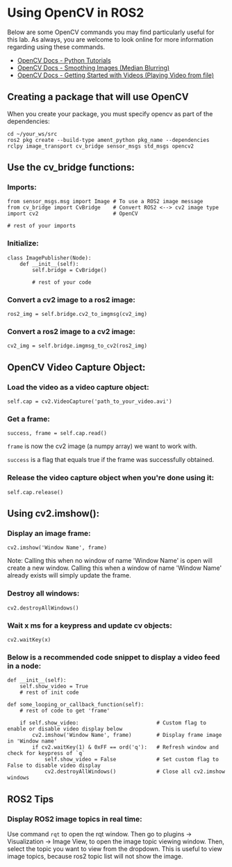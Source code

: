 # Using OpenCV in ROS2
Below are some OpenCV commands you may find particularly useful for this lab. As always, you are welcome to look online for more information regarding using these commands. 

* [OpenCV Docs - Python Tutorials](https://docs.opencv.org/4.x/d6/d00/tutorial_py_root.html)
* [OpenCV Docs - Smoothing Images (Median Blurring)](https://docs.opencv.org/4.x/d4/d13/tutorial_py_filtering.html)
* [OpenCV Docs - Getting Started with Videos (Playing Video from file)](https://docs.opencv.org/4.x/dd/d43/tutorial_py_video_display.html)

## Creating a package that will use OpenCV
When you create your package, you must specify opencv as part of the dependencies:

```
cd ~/your_ws/src
ros2 pkg create --build-type ament_python pkg_name --dependencies rclpy image_transport cv_bridge sensor_msgs std_msgs opencv2
```

## Use the cv_bridge functions:

### Imports:
```
from sensor_msgs.msg import Image # To use a ROS2 image message
from cv_bridge import CvBridge    # Convert ROS2 <--> cv2 image type
import cv2                        # OpenCV

# rest of your imports
```

### Initialize:
```
class ImagePublisher(Node):
    def __init__(self):
        self.bridge = CvBridge()

        # rest of your code
```

### Convert a cv2 image to a ros2 image:
```ros2_img = self.bridge.cv2_to_imgmsg(cv2_img)```

### Convert a ros2 image to a cv2 image:
```cv2_img = self.bridge.imgmsg_to_cv2(ros2_img)```

## OpenCV Video Capture Object:

### Load the video as a video capture object:
```self.cap = cv2.VideoCapture('path_to_your_video.avi')```

### Get a frame:
```success, frame = self.cap.read()```

`frame` is now the cv2 image (a numpy array) we want to work with. 

`success` is a flag that equals true if the frame was successfully obtained. 

### Release the video capture object when you're done using it:
```self.cap.release()```

## Using cv2.imshow():
### Display an image frame:
```cv2.imshow('Window Name', frame)```

Note: Calling this when no window of name 'Window Name' is open will create a new window. Calling this when a window of name 'Window Name' already exists will simply update the frame.

### Destroy all windows:
```cv2.destroyAllWindows()```


### Wait x ms for a keypress and update cv objects:
```cv2.waitKey(x)``` 

### Below is a recommended code snippet to display a video feed in a node:
```
def __init__(self):
    self.show_video = True
    # rest of init code

def some_looping_or_callback_function(self):
    # rest of code to get 'frame'

    if self.show_video:                         # Custom flag to enable or disable video display below
        cv2.imshow('Window Name', frame)        # Display frame image in 'Window name'
        if cv2.waitKey(1) & 0xFF == ord('q'):   # Refresh window and check for keypress of `q` 
            self.show_video = False             # Set custom flag to False to disable video display 
            cv2.destroyAllWindows()             # Close all cv2.imshow windows
```


## ROS2 Tips

### Display ROS2 image topics in real time:
Use command `rqt` to open the rqt window. Then go to plugins -> Visualization -> Image View, to open the image topic viewing window. Then, select the topic you want to view from the dropdown. This is useful to view image topics, because ros2 topic list will not show the image.

